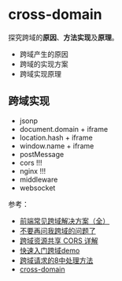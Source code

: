 # cross-domain

探究跨域的**原因**、**方法实现**及**原理**。

- 跨域产生的原因
- 跨域的实现方案
- 跨域实现原理

## 跨域实现

- jsonp
- document.domain + iframe
- location.hash + iframe
- window.name + iframe
- postMessage
- cors !!!
- nginx !!!
- middleware
- websocket

参考：

- [前端常见跨域解决方案（全）](https://segmentfault.com/a/1190000011145364)
- [不要再问我跨域的问题了](https://segmentfault.com/a/1190000015597029)
- [跨域资源共享 CORS 详解](http://www.ruanyifeng.com/blog/2016/04/cors.html)
- [快速入门跨域demo](https://github.com/FatDong1/cross-domain)
- [跨域请求的8中处理方法](https://github.com/Heyff12/cross-domain)
- [cross-domain](https://github.com/luoquanquan/cross-domain)
